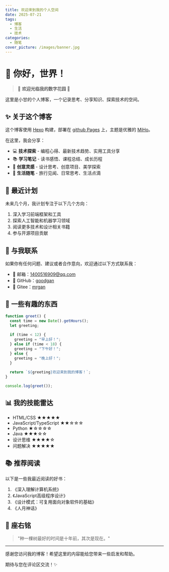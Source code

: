 ```yaml
---
title: 欢迎来到我的个人空间
date: 2025-07-21
tags:
  - 博客
  - 生活
  - 技术
categories:
  - 随笔
cover_picture: /images/banner.jpg
---
```


# 👋 你好，世界！

> 🌟 **欢迎光临我的数字花园** 🌟

这里是小甘的个人博客，一个记录思考、分享知识、探索技术的空间。

<!-- more -->

## ✨ 关于这个博客

这个博客使用 [Hexo](https://hexo.io/) 构建，部署在 [github Pages](https://github.io) 上，主题是优雅的 [MiHo](https://github.com/WongMinHo/hexo-theme-miho)。

在这里，我会分享：

- 💻 **技术探索** - 编程心得、最新技术趋势、实用工具分享
- 📚 **学习笔记** - 读书感悟、课程总结、成长历程
- 🎨 **创意灵感** - 设计思考、创意项目、美学探索
- 🌈 **生活随笔** - 旅行见闻、日常思考、生活点滴

## 🚀 最近计划

未来几个月，我计划专注于以下几个方向：

1. 深入学习前端框架和工具
2. 探索人工智能和机器学习领域
3. 阅读更多技术和设计相关书籍
4. 参与开源项目贡献

## 💌 与我联系

如果你有任何问题、建议或者合作意向，欢迎通过以下方式联系我：

- 📧 邮箱：[1400516909@qq.com](mailto:1400516909@qq.com)
- 🐙 GitHub：[goodgan](https://github.com/goodgan)
- 🦊 Gitee：[mrgan](https://gitee.com/ganzhiwei)

## 🌈 一些有趣的东西

```javascript
function greet() {
  const time = new Date().getHours();
  let greeting;
  
  if (time < 12) {
    greeting = "早上好！";
  } else if (time < 18) {
    greeting = "下午好！";
  } else {
    greeting = "晚上好！";
  }
  
  return `${greeting}欢迎来到我的博客！`;
}

console.log(greet());
```

## 📊 我的技能雷达

- HTML/CSS ★★★★★
- JavaScript/TypeScript ★★☆☆☆
- Python ★☆☆☆☆
- Java ★★★☆☆
- 设计思维 ★★★★☆
- 问题解决 ★★★★★

## 📚 推荐阅读

以下是一些我最近阅读的好书：

1. 《深入理解计算机系统》
2. 《JavaScript高级程序设计》
3. 《设计模式：可复用面向对象软件的基础》
4. 《人月神话》

## 🎯 座右铭

> "种一棵树最好的时间是十年前，其次是现在。"

---

感谢您访问我的博客！希望这里的内容能给您带来一些启发和帮助。

期待与您在评论区交流！✨
